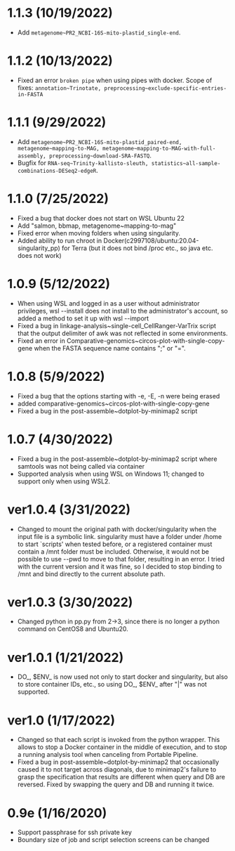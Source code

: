 
# 1.1.3 (10/19/2022)
- Add ```metagenome~PR2_NCBI-16S-mito-plastid_single-end```.

# 1.1.2 (10/13/2022)
- Fixed an error ```broken pipe``` when using pipes with docker. Scope of fixes: ```annotation~Trinotate, preprocessing~exclude-specific-entries-in-FASTA```

# 1.1.1 (9/29/2022)
- Add ```metagenome~PR2_NCBI-16S-mito-plastid_paired-end, metagenome~mapping-to-MAG, metagenome~mapping-to-MAG-with-full-assembly, preprocessing~download-SRA-FASTQ```.
- Bugfix for ```RNA-seq~Trinity-kallisto-sleuth, statistics~all-sample-combinations-DESeq2-edgeR```.

# 1.1.0 (7/25/2022)
- Fixed a bug that docker does not start on WSL Ubuntu 22
- Add "salmon, bbmap, metagenome~mapping-to-mag"
- Fixed error when moving folders when using singularity.
- Added ability to run chroot in Docker(c2997108/ubuntu:20.04-singularity_pp) for Terra (but it does not bind /proc etc., so java etc. does not work)

# 1.0.9 (5/12/2022)
- When using WSL and logged in as a user without administrator privileges, wsl --install does not install to the administrator's account, so added a method to set it up with wsl --import
- Fixed a bug in linkage-analysis~single-cell_CellRanger-VarTrix script that the output delimiter of awk was not reflected in some environments.
- Fixed an error in Comparative-genomics~circos-plot-with-single-copy-gene when the FASTA sequence name contains ";" or "=".

# 1.0.8 (5/9/2022)
- Fixed a bug that the options starting with -e, -E, -n were being erased
- added comparative-genomics~circos-plot-with-single-copy-gene
- Fixed a bug in the post-assemble~dotplot-by-minimap2 script

# 1.0.7 (4/30/2022)
- Fixed a bug in the post-assemble~dotplot-by-minimap2 script where samtools was not being called via container
- Supported analysis when using WSL on Windows 11; changed to support only when using WSL2.

# ver1.0.4 (3/31/2022)
- Changed to mount the original path with docker/singularity when the input file is a symbolic link. singularity must have a folder under /home to start `scripts' when tested before, or a registered container must contain a /mnt folder must be included. Otherwise, it would not be possible to use --pwd to move to that folder, resulting in an error. I tried with the current version and it was fine, so I decided to stop binding to /mnt and bind directly to the current absolute path.

# ver1.0.3 (3/30/2022)
- Changed python in pp.py from 2->3, since there is no longer a python command on CentOS8 and Ubuntu20.

# ver1.0.1 (1/21/2022)
- DO_, $ENV_ is now used not only to start docker and singularity, but also to store container IDs, etc., so using DO_, $ENV_ after "|" was not supported.

# ver1.0 (1/17/2022)
- Changed so that each script is invoked from the python wrapper. This allows to stop a Docker container in the middle of execution, and to stop a running analysis tool when canceling from Portable Pipeline.
- Fixed a bug in post-assemble~dotplot-by-minimap2 that occasionally caused it to not target across diagonals, due to minimap2's failure to grasp the specification that results are different when query and DB are reversed. Fixed by swapping the query and DB and running it twice.

# 0.9e (1/16/2020)
- Support passphrase for ssh private key
- Boundary size of job and script selection screens can be changed
